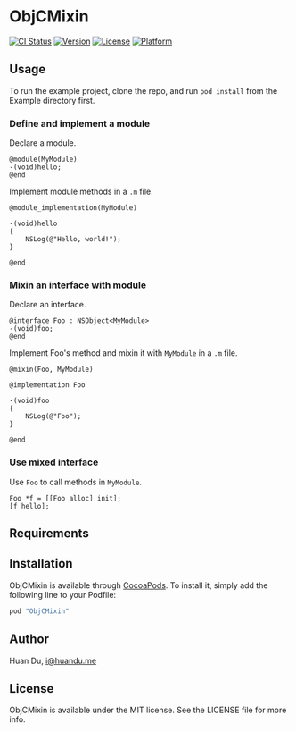 # ObjCMixin

[![CI Status](http://img.shields.io/travis/huandu/ObjCMixin.svg?style=flat)](https://travis-ci.org/huandu/ObjCMixin)
[![Version](https://img.shields.io/cocoapods/v/ObjCMixin.svg?style=flat)](http://cocoapods.org/pods/ObjCMixin)
[![License](https://img.shields.io/cocoapods/l/ObjCMixin.svg?style=flat)](http://cocoapods.org/pods/ObjCMixin)
[![Platform](https://img.shields.io/cocoapods/p/ObjCMixin.svg?style=flat)](http://cocoapods.org/pods/ObjCMixin)

## Usage

To run the example project, clone the repo, and run `pod install` from the Example directory first.

### Define and implement a module

Declare a module.

```objc
@module(MyModule)
-(void)hello;
@end
```

Implement module methods in a `.m` file.

```objc
@module_implementation(MyModule)

-(void)hello
{
    NSLog(@"Hello, world!");
}

@end
```

### Mixin an interface with module

Declare an interface.

```objc
@interface Foo : NSObject<MyModule>
-(void)foo;
@end
```

Implement Foo's method and mixin it with `MyModule` in a `.m` file.

```objc
@mixin(Foo, MyModule)

@implementation Foo

-(void)foo
{
    NSLog(@"Foo");
}

@end
```

### Use mixed interface

Use `Foo` to call methods in `MyModule`.

```objc
Foo *f = [[Foo alloc] init];
[f hello];
```

## Requirements

## Installation

ObjCMixin is available through [CocoaPods](http://cocoapods.org). To install
it, simply add the following line to your Podfile:

```ruby
pod "ObjCMixin"
```

## Author

Huan Du, i@huandu.me

## License

ObjCMixin is available under the MIT license. See the LICENSE file for more info.
